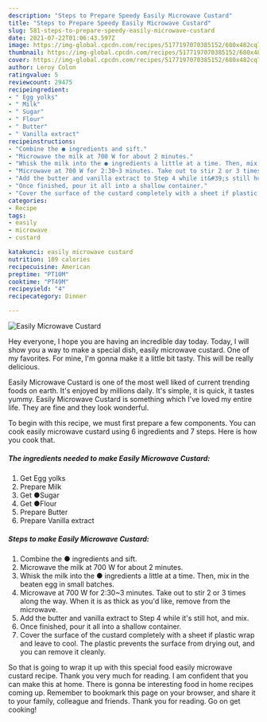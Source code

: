 ```yaml
---
description: "Steps to Prepare Speedy Easily Microwave Custard"
title: "Steps to Prepare Speedy Easily Microwave Custard"
slug: 581-steps-to-prepare-speedy-easily-microwave-custard
date: 2021-07-22T01:06:43.597Z
image: https://img-global.cpcdn.com/recipes/5177197070385152/680x482cq70/easily-microwave-custard-recipe-main-photo.jpg
thumbnail: https://img-global.cpcdn.com/recipes/5177197070385152/680x482cq70/easily-microwave-custard-recipe-main-photo.jpg
cover: https://img-global.cpcdn.com/recipes/5177197070385152/680x482cq70/easily-microwave-custard-recipe-main-photo.jpg
author: Leroy Colon
ratingvalue: 5
reviewcount: 29475
recipeingredient:
- " Egg yolks"
- " Milk"
- " Sugar"
- " Flour"
- " Butter"
- " Vanilla extract"
recipeinstructions:
- "Combine the ● ingredients and sift."
- "Microwave the milk at 700 W for about 2 minutes."
- "Whisk the milk into the ● ingredients a little at a time. Then, mix in the beaten egg in small batches."
- "Microwave at 700 W for 2:30~3 minutes. Take out to stir 2 or 3 times along the way. When it is as thick as you&#39;d like, remove from the microwave."
- "Add the butter and vanilla extract to Step 4 while it&#39;s still hot, and mix."
- "Once finished, pour it all into a shallow container."
- "Cover the surface of the custard completely with a sheet if plastic wrap and leave to cool. The plastic prevents the surface from drying out, and you can remove it cleanly."
categories:
- Recipe
tags:
- easily
- microwave
- custard

katakunci: easily microwave custard 
nutrition: 189 calories
recipecuisine: American
preptime: "PT10M"
cooktime: "PT49M"
recipeyield: "4"
recipecategory: Dinner

---
```



![Easily Microwave Custard](https://img-global.cpcdn.com/recipes/5177197070385152/680x482cq70/easily-microwave-custard-recipe-main-photo.jpg)

Hey everyone, I hope you are having an incredible day today. Today, I will show you a way to make a special dish, easily microwave custard. One of my favorites. For mine, I'm gonna make it a little bit tasty. This will be really delicious.



Easily Microwave Custard is one of the most well liked of current trending foods on earth. It's enjoyed by millions daily. It's simple, it is quick, it tastes yummy. Easily Microwave Custard is something which I've loved my entire life. They are fine and they look wonderful.


To begin with this recipe, we must first prepare a few components. You can cook easily microwave custard using 6 ingredients and 7 steps. Here is how you cook that.

<!--inarticleads1-->

##### The ingredients needed to make Easily Microwave Custard:

1. Get  Egg yolks
1. Prepare  Milk
1. Get  ●Sugar
1. Get  ●Flour
1. Prepare  Butter
1. Prepare  Vanilla extract




<!--inarticleads2-->

##### Steps to make Easily Microwave Custard:

1. Combine the ● ingredients and sift.
1. Microwave the milk at 700 W for about 2 minutes.
1. Whisk the milk into the ● ingredients a little at a time. Then, mix in the beaten egg in small batches.
1. Microwave at 700 W for 2:30~3 minutes. Take out to stir 2 or 3 times along the way. When it is as thick as you&#39;d like, remove from the microwave.
1. Add the butter and vanilla extract to Step 4 while it&#39;s still hot, and mix.
1. Once finished, pour it all into a shallow container.
1. Cover the surface of the custard completely with a sheet if plastic wrap and leave to cool. The plastic prevents the surface from drying out, and you can remove it cleanly.




So that is going to wrap it up with this special food easily microwave custard recipe. Thank you very much for reading. I am confident that you can make this at home. There is gonna be interesting food in home recipes coming up. Remember to bookmark this page on your browser, and share it to your family, colleague and friends. Thank you for reading. Go on get cooking!
